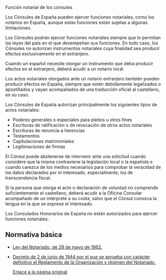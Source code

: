  Función notarial de los cónsules

  Los Cónsules de España pueden ejercer funciones notariales, como los notarios en España, aunque estas funciones están sujetas a algunas limitaciones.

Los Cónsules podrán ejercer funciones notariales siempre que lo permitan las leyes del país en el que desempeñan sus funciones. En todo caso, los Cónsules no autorizan instrumentos notariales cuya finalidad sea producir efectos exclusivamente en el extranjero.

 Cuando un español necesite otorgar un instrumento que deba producir efectos en el extranjero, deberá acudir a un notario local.

 Los actos notariales otorgados ante un notario extranjero también pueden producir efectos en España, siempre que estén debidamente legalizados o apostillados y vayan acompañados de una traducción oficial al castellano, en su caso.

 Los Cónsules de España autorizan principalmente los siguientes tipos de actos notariales:

 * Poderes generales o especiales para pleitos u otros fines
* Escrituras de ratificación o de revocación de otros actos notariales
* Escrituras de renuncia a herencias
* Testamentos
* Capitulaciones matrimoniales
* Legitimaciones de firmas

 El Cónsul puede abstenerse de intervenir ante una solicitud cuando considere que la misma contraviene la legislación local o la española o cuando carezca de los medios necesarios para comprobar la veracidad de los datos declarados por el interesado, especialmente, los de transcendencia fiscal.

 Si la persona que otorga el acto o declaración de voluntad no comprende suficientemente el castellano, deberá acudir a la Oficina Consular acompañado de un intérprete a su costa, salvo que el Cónsul conozca la lengua en la que se exprese el interesado.

 Los Consulados Honorarios de España no están autorizados para ejercer funciones notariales.

 Normativa básica
----------------

 * [Ley del Notariado, de 28 de mayo de 1862.](https://www.boe.es/buscar/act.php?id=BOE-A-1862-4073)
* [Decreto de 2 de junio de 1944 por el que se aprueba con carácter definitivo el Reglamento de la Organización y régimen del Notariado.](https://www.boe.es/buscar/act.php?id=BOE-A-1944-6578)

  [Enlace a la página original](https://www.exteriores.gob.es/Consulados/amsterdam/es/ServiciosConsulares/Paginas/index.aspx?scco=Pa%C3%ADses+Bajos&scd=9&scca=Notar%C3%ADa&scs=Funci%C3%B3n%20notarial%20de%20los%20c%C3%B3nsules)